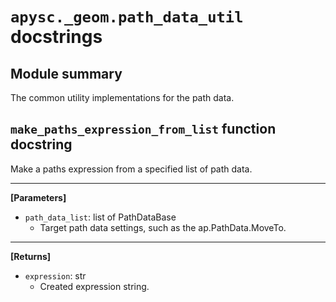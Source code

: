 # `apysc._geom.path_data_util` docstrings

## Module summary

The common utility implementations for the path data.

## `make_paths_expression_from_list` function docstring

Make a paths expression from a specified list of path data.<hr>

**[Parameters]**

- `path_data_list`: list of PathDataBase
  - Target path data settings, such as the ap.PathData.MoveTo.

<hr>

**[Returns]**

- `expression`: str
  - Created expression string.